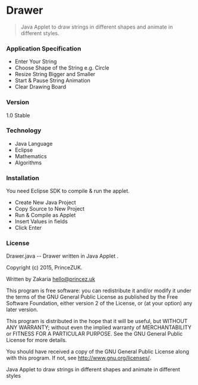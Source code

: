 # Drawer
> Java Applet to draw strings in different shapes and animate in different styles.

### Application Specification

- Enter Your String 
- Choose Shape of the String e.g. Circle
- Resize String Bigger and Smaller
- Start & Pause String Animation
- Clear Drawing Board

### Version 

1.0 Stable

### Technology

- Java Language
- Eclipse
- Mathematics
- Algorithms

### Installation

You need Eclipse SDK to compile & run the applet.
- Create New Java Project
- Copy Source to New Project
- Run & Compile as Applet 
- Insert Values in fields
- Click Enter

### License

Drawer.java -- Drawer written in Java Applet .

Copyright (c) 2015, PrinceZUK.

Written by Zakaria <hello@princez.uk>

This program is free software: you can redistribute it and/or modify
it under the terms of the GNU General Public License as published by
the Free Software Foundation, either version 2 of the License, or
(at your option) any later version.

This program is distributed in the hope that it will be useful,
but WITHOUT ANY WARRANTY; without even the implied warranty of
MERCHANTABILITY or FITNESS FOR A PARTICULAR PURPOSE.  See the
GNU General Public License for more details.

You should have received a copy of the GNU General Public License
along with this program.  If not, see <http://www.gnu.org/licenses/>.

Java Applet to draw strings in different shapes and animate in different styles
